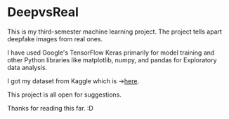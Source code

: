 # DeepvsReal
This is my third-semester machine learning project. The project tells apart deepfake images from real ones.

I have used Google's TensorFlow Keras primarily for model training and other Python libraries like matplotlib, numpy, and pandas for Exploratory data analysis.

I got my dataset from Kaggle which is ->[here](https://www.kaggle.com/datasets/manjilkarki/deepfake-and-real-images).

This project is all open for suggestions. 

Thanks for reading this far. :D

